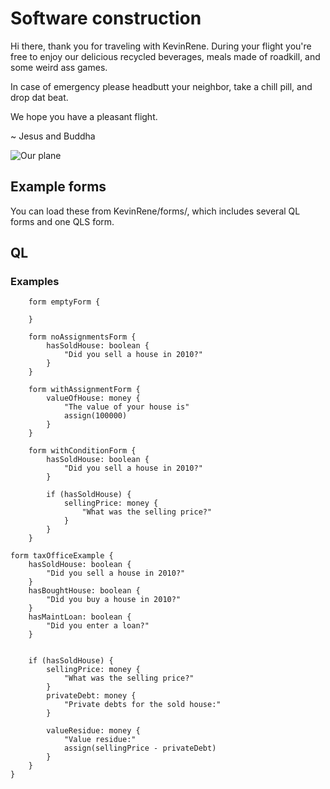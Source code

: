 # Software construction

Hi there, thank you for traveling with KevinRene. During your flight you're free to enjoy our delicious recycled beverages, meals made of roadkill, and some weird ass games.

In case of emergency please headbutt your neighbor, take a chill pill, and drop dat beat.

We hope you have a pleasant flight.

~ Jesus and Buddha

![Our plane](http://www.studentsoftheworld.info/sites/misc/img/28740_weird-plane[1].jpg)


## Example forms

You can load these from KevinRene/forms/, which includes several QL forms and one QLS form.

## QL

### Examples

```
	form emptyForm {

	}
```

```
	form noAssignmentsForm {
		hasSoldHouse: boolean {
			"Did you sell a house in 2010?"
		}
	}
```

```
	form withAssignmentForm {
		valueOfHouse: money {
			"The value of your house is"
			assign(100000)
		}
	}
```

```
	form withConditionForm {
		hasSoldHouse: boolean {
			"Did you sell a house in 2010?"
		}

		if (hasSoldHouse) {
			sellingPrice: money {
				"What was the selling price?"
			}
		}
	}
```

```
form taxOfficeExample { 
	hasSoldHouse: boolean {
		"Did you sell a house in 2010?"
	}
	hasBoughtHouse: boolean {
		"Did you buy a house in 2010?"
	}
	hasMaintLoan: boolean {
		"Did you enter a loan?"
	}
	

	if (hasSoldHouse) {
		sellingPrice: money {
			"What was the selling price?"
		}
		privateDebt: money {
			"Private debts for the sold house:"	
		}

		valueResidue: money {
			"Value residue:"
			assign(sellingPrice - privateDebt)
		}
	}
}
```